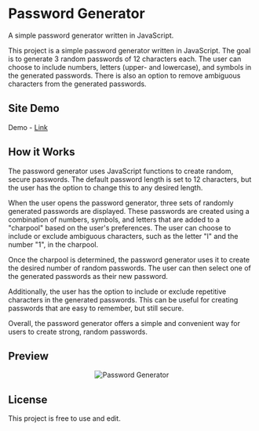 # Password Generator

A simple password generator written in JavaScript.

This project is a simple password generator written in JavaScript. The goal is to generate 3 random passwords of 12 characters each. The user can choose to include numbers, letters (upper- and lowercase), and symbols in the generated passwords. There is also an option to remove ambiguous characters from the generated passwords.

## Site Demo

Demo - [Link](https://password-generatorx.vercel.app/)

## How it Works

The password generator uses JavaScript functions to create random, secure passwords. The default password length is set to 12 characters, but the user has the option to change this to any desired length.

When the user opens the password generator, three sets of randomly generated passwords are displayed. These passwords are created using a combination of numbers, symbols, and letters that are added to a "charpool" based on the user's preferences. The user can choose to include or exclude ambiguous characters, such as the letter "l" and the number "1", in the charpool.

Once the charpool is determined, the password generator uses it to create the desired number of random passwords. The user can then select one of the generated passwords as their new password.

Additionally, the user has the option to include or exclude repetitive characters in the generated passwords. This can be useful for creating passwords that are easy to remember, but still secure.

Overall, the password generator offers a simple and convenient way for users to create strong, random passwords.

## Preview

<p align="center">
  <img src="https://github.com/TechTronixx/PasswordGenerator/blob/master/S1.jpg" alt="Password Generator" />
</p>

## License

This project is free to use and edit.


